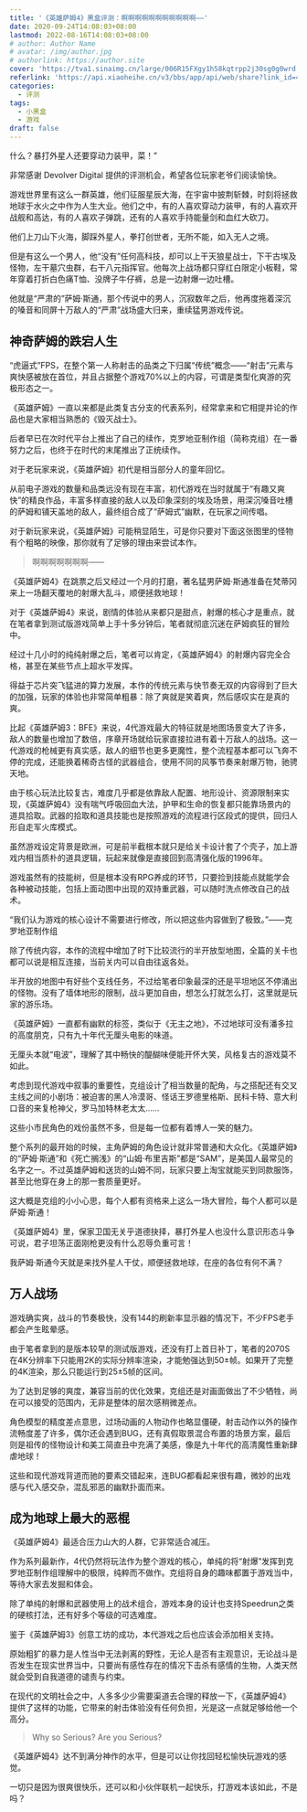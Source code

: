 ```yaml
---
title: '《英雄萨姆4》黑盒评测：啊啊啊啊啊啊啊啊啊啊啊——'
date: 2020-09-24T14:08:03+08:00
lastmod: 2022-08-16T14:08:03+08:00
# author: Author Name
# avatar: /img/author.jpg
# authorlink: https://author.site
cover: 'https://tva1.sinaimg.cn/large/006R15FXgy1h58kqtrpp2j30sg0g0wrd.jpg'
referlink: 'https://api.xiaoheihe.cn/v3/bbs/app/api/web/share?link_id=46035851'
categories:
  - 评测
tags:
  - 小黑盒
  - 游戏
draft: false
---
```


什么？暴打外星人还要穿动力装甲，菜！”

<!--more-->

非常感谢 Devolver Digital 提供的评测机会，希望各位玩家老爷们阅读愉快。

游戏世界里有这么一群英雄，他们征服星辰大海，在宇宙中披荆斩棘，时刻将拯救地球于水火之中作为人生大业。他们之中，有的人喜欢穿动力装甲，有的人喜欢开战舰和高达，有的人喜欢子弹跳，还有的人喜欢手持能量剑和血红大砍刀。

他们上刀山下火海，脚踩外星人，拳打创世者，无所不能，如入无人之境。

但是有这么一个男人，他“没有”任何高科技，却可以上干天狼星战士，下干古埃及怪物，左干墓穴虫群，右干八元指挥官。他每次上战场都只穿红白限定小板鞋，常年穿着打折白色痛T恤、没牌子牛仔裤，总是一边射爆一边吐槽。

他就是“严肃的”萨姆·斯通，那个传说中的男人，沉寂数年之后，他再度拖着深沉的嗓音和同屏十万敌人的“严肃”战场盛大归来，重续猛男游戏传说。

## 神奇萨姆的跌宕人生

“虎逼式”FPS，在整个第一人称射击的品类之下归属“传统”概念——“射击”元素与爽快感被放在首位，并且占据整个游戏70%以上的内容，可谓是类型化爽游的究极形态之一。

《英雄萨姆》一直以来都是此类复古分支的代表系列，经常拿来和它相提并论的作品也是大家相当熟悉的《毁灭战士》。

后者早已在次时代平台上推出了自己的续作，克罗地亚制作组（简称克组）在一番努力之后，也终于在时代的末尾推出了正统续作。

对于老玩家来说，《英雄萨姆》初代是相当部分人的童年回忆。

从前电子游戏的数量和品类远没有现在丰富，初代游戏在当时就属于“有趣又爽快”的精良作品，丰富多样直接的敌人以及印象深刻的埃及场景，用深沉嗓音吐槽的萨姆和铺天盖地的敌人，最终组合成了“萨姆式”幽默，在玩家之间传唱。

对于新玩家来说，《英雄萨姆》可能稍显陌生，可是你只要对下面这张图里的怪物有个粗略的映像，那你就有了足够的理由来尝试本作。

> 啊啊啊啊啊啊啊——

《英雄萨姆4》在跳票之后又经过一个月的打磨，著名猛男萨姆·斯通准备在梵蒂冈来上一场翻天覆地的射爆大乱斗，顺便拯救地球！

对于《英雄萨姆4》来说，剧情的体验从来都只是甜点，射爆的核心才是重点，就在笔者拿到测试版游戏简单上手十多分钟后，笔者就彻底沉迷在萨姆疯狂的冒险中。

经过十几小时的纯纯射爆之后，笔者可以肯定，《英雄萨姆4》的射爆内容完全合格，甚至在某些节点上超水平发挥。

得益于芯片突飞猛进的算力发展，本作的传统元素与快节奏无双的内容得到了巨大的加强，玩家的体验也非常简单粗暴：除了爽就是笑着爽，然后感叹实在是真的爽。

比起《英雄萨姆3：BFE》来说，4代游戏最大的特征就是地图场景变大了许多，敌人的数量也增加了数倍，序章开场就给玩家直接拉进有着十万敌人的战场。这一代游戏的枪械更有真实感，敌人的细节也更多更魔性，整个流程基本都可以飞奔不停的完成，还能换着稀奇古怪的武器组合，使用不同的风筝节奏来射爆万物，驰骋天地。

由于核心玩法比较复古，难度几乎都是依靠敌人配置、地形设计、资源限制来实现，《英雄萨姆4》没有喘气呼吸回血大法，护甲和生命的恢复都只能靠场景内的道具拾取。武器的拾取和道具技能也是按照游戏的流程进行区段式的提供，回归人形自走军火库模式。

虽然游戏设定背景是欧洲，可是前半截根本就只是给关卡设计套了个壳子，加上游戏内相当质朴的道具逻辑，玩起来就像是直接回到高清强化版的1996年。

游戏虽然有的技能树，但是根本没有RPG养成的环节，只要捡到技能点就能学会各种被动技能，包括上面动图中出现的双持重武器，可以随时洗点修改自己的战术。

“我们认为游戏的核心设计不需要进行修改，所以把这些内容做到了极致。”——克罗地亚制作组

除了传统内容，本作的流程中增加了时下比较流行的半开放型地图，全篇的关卡也都可以说是相互连接，当前关内可以自由往返各处。

半开放的地图中有好些个支线任务，不过给笔者印象最深的还是平坦地区不停涌出的怪物。没有了墙体地形的限制，战斗更加自由，想怎么打就怎么打，这里就是玩家的游乐场。

《英雄萨姆》一直都有幽默的标签，类似于《无主之地》，不过地球可没有潘多拉的高度朋克，只有九十年代无厘头电影的味道。

无厘头本就“电波”，理解了其中畅快的醍醐味便能开怀大笑，风格复古的游戏莫不如此。

考虑到现代游戏中叙事的重要性，克组设计了相当数量的配角，与之搭配还有交叉主线之间的小剧场：被迫害的黑人冷漠哥、怪话王罗德里格斯、民科卡特、意大利口音的来复枪神父，罗马加特林老太太……

这些小市民角色的戏份虽然不多，但是每一位都有着博人一笑的魅力。

整个系列的最开始的时候，主角萨姆的角色设计就非常普通和大众化。《英雄萨姆》的“萨姆·斯通”和《死亡搁浅》的“山姆·布里吉斯”都是“SAM”，是美国人最常见的名字之一。不过英雄萨姆和送货的山姆不同，玩家只要上淘宝就能买到同款服饰，甚至比他穿在身上的那一套质量更好。

这大概是克组的小小心思，每个人都有资格来上这么一场大冒险，每个人都可以是萨姆·斯通！

《英雄萨姆4》里，保家卫国无关乎道德抉择，暴打外星人也没什么意识形态斗争可说，君子坦荡正面刚枪更没有什么忍辱负重可言！

我萨姆·斯通今天就是来找外星人干仗，顺便拯救地球，在座的各位有何不满？

## 万人战场

游戏确实爽，战斗的节奏极快，没有144的刷新率显示器的情况下，不少FPS老手都会产生眩晕感。

由于笔者拿到的是版本较早的测试版游戏，还没有打上首日补丁，笔者的2070S在4K分辨率下只能用2K的实际分辨率渲染，才能勉强达到50±帧。如果开了完整的4K渲染，那么只能运行到25±5帧的区间。

为了达到足够的爽度，兼容当前的优化效果，克组还是对画面做出了不少牺牲，尚在可以接受的范围内，无非是整体的层次感稍微差点。

角色模型的精度差点意思，过场动画的人物动作也略显僵硬，射击动作以外的操作流畅度差了许多，偶尔还会遇到BUG，还有真假取景混合布置的场景方案，最后则是祖传的怪物设计和美工简直丑中充满了美感，像是九十年代的高清魔性重新肆虐地球！

这些和现代游戏背道而驰的要素交错起来，连BUG都看起来很有趣，微妙的出戏感与代入感交杂，混乱邪恶的幽默扑面而来。

## 成为地球上最大的恶棍

《英雄萨姆4》最适合压力山大的人群，它非常适合减压。

作为系列最新作，4代仍然将玩法作为整个游戏的核心，单纯的将“射爆”发挥到克罗地亚制作组理解中的极限，纯粹而不做作。克组将自身的趣味都置于游戏当中，等待大家去发掘和体会。

除了单纯的射爆和武器使用上的战术组合，游戏本身的设计也支持Speedrun之类的硬核打法，还有好多个等级的可选难度。

鉴于《英雄萨姆3》创意工坊的成功，本代游戏之后也应该会添加相关支持。

原始粗犷的暴力是人性当中无法剥离的野性，无论人是否有主观意识，无论战斗是否发生在现实世界当中，只要尚有感性存在的情况下击杀有感情的生物，人类天然就会受到自我道德的谴责与约束。

在现代的文明社会之中，人多多少少需要渠道去合理的释放一下，《英雄萨姆4》提供了这样的功能，它带来的射击体验没有任何负担，光是这一点就足够给他一个高分。

> Why so Serious? Are you Serious?

《英雄萨姆4》达不到满分神作的水平，但是可以让你找回轻松愉快玩游戏的感觉。

一切只是因为很爽很快乐，还可以和小伙伴联机一起快乐，打游戏本该如此，不是吗？
